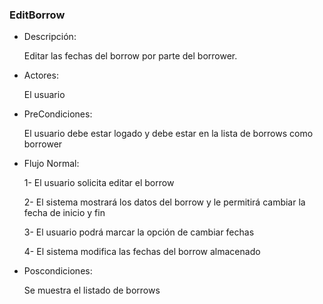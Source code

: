 ### EditBorrow

* Descripción:

    Editar las fechas del borrow por parte del borrower.

* Actores:

    El usuario

* PreCondiciones:

    El usuario debe estar logado y debe estar en la lista de borrows como borrower

* Flujo Normal:

    1- El usuario solicita editar el borrow
    
    2- El sistema mostrará los datos del borrow y le permitirá cambiar la fecha de inicio y fin

    3- El usuario podrá marcar la opción de cambiar fechas

    4- El sistema modifica las fechas del borrow almacenado

* Poscondiciones:

    Se muestra el listado de borrows